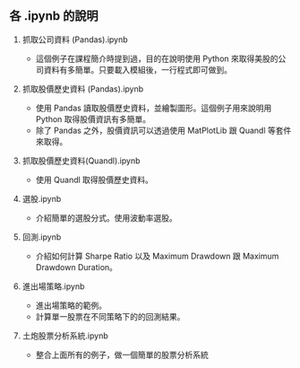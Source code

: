 ## 各 .ipynb 的說明

1. 抓取公司資料 (Pandas).ipynb
   - 這個例子在課程簡介時提到過，目的在說明使用 Python 來取得美股的公司資料有多簡單。只要載入模組後，一行程式即可做到。

2. 抓取股價歷史資料 (Pandas).ipynb
   - 使用 Pandas 讀取股價歷史資料，並繪製圖形。這個例子用來說明用 Python 取得股價資訊有多簡單。
   - 除了 Pandas 之外，股價資訊可以透過使用 MatPlotLib 跟 Quandl 等套件來取得。

3. 抓取股價歷史資料(Quandl).ipynb
   - 使用 Quandl 取得股價歷史資料。
  
4. 選股.ipynb
   - 介紹簡單的選股分式。使用波動率選股。

5. 回測.ipynb
   - 介紹如何計算 Sharpe Ratio 以及 Maximum Drawdown 跟 Maximum Drawdown Duration。

6. 進出場策略.ipynb
   - 進出場策略的範例。
   - 計算單一股票在不同策略下的的回測結果。

7. 土炮股票分析系統.ipynb
   - 整合上面所有的例子，做一個簡單的股票分析系統


